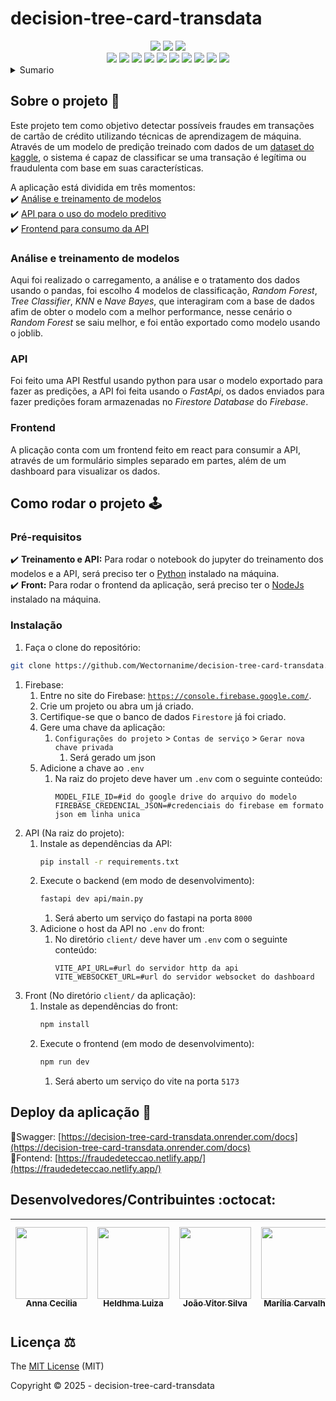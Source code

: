 # decision-tree-card-transdata

<!-- PROJECT SHIELDS -->
<div align="center">
  <img src="https://img.shields.io/github/contributors/wectornanime/decision-tree-card-transdata.svg?style=for-the-badge" />
  <img src="https://img.shields.io/github/license/wectornanime/decision-tree-card-transdata.svg?style=for-the-badge" />
  <img src="https://img.shields.io/github/v/release/wectornanime/decision-tree-card-transdata?style=for-the-badge" />
</div>


<!-- USED TECHNOLOGIES -->
<div align="center">
  <img src="https://img.shields.io/badge/python-3670A0?style=for-the-badge&logo=python&logoColor=ffdd54" />
  <img src="https://img.shields.io/badge/pandas-%23150458.svg?style=for-the-badge&logo=pandas&logoColor=white" />
  <img src="https://img.shields.io/badge/scikit--learn-%23F7931E.svg?style=for-the-badge&logo=scikit-learn&logoColor=white" />
  <img src="https://img.shields.io/badge/FastAPI-005571?style=for-the-badge&logo=fastapi" />
  <img src="https://img.shields.io/badge/node.js-6DA55F?style=for-the-badge&logo=node.js&logoColor=white" />
  <img src="https://img.shields.io/badge/typescript-%23007ACC.svg?style=for-the-badge&logo=typescript&logoColor=white" />
  <img src="https://img.shields.io/badge/react-%2320232a.svg?style=for-the-badge&logo=react&logoColor=%2361DAFB" />
  <img src="https://img.shields.io/badge/Render-%46E3B7.svg?style=for-the-badge&logo=render&logoColor=white" />
  <img src="https://img.shields.io/badge/netlify-%23000000.svg?style=for-the-badge&logo=netlify&logoColor=#00C7B7" />
  <img src="https://img.shields.io/badge/firebase-a08021?style=for-the-badge&logo=firebase&logoColor=ffcd34" />
</div>


<!-- TABLE OF CONTENTS -->
<details>
  <summary>Sumario</summary>
  <ol>
    <li>
      <a href="#sobre-o-projeto-">Sobre o projeto</a>
      <ul>
        <li><a href="#análise-e-treinamento-de-modelos">Análise e treinamento de modelos</a></li>
        <li><a href="#api">API</a></li>
        <li><a href="#frontend">Frontend</a></li>
      </ul>
    </li>
    <li>
      <a href="#como-rodar-o-projeto-️">Como rodar o projeto</a>
      <ul>
        <li><a href="#pré-requisitos">Pré-requisitos</a></li>
        <li><a href="#instalação">Instalação</a></li>
      </ul>
    </li>
    <li><a href="#deploy-da-aplicação-dash">Deploy da aplicação</a></li>
    <li><a href="#desenvolvedorescontribuintes-octocat">Desenvolvedores/Contribuintes</a></li>
    <li><a href="#licença-️">Licença</a></li>
  </ol>
</details>


<!-- ABOUT THE PROJECT -->
## Sobre o projeto 📝
Este projeto tem como objetivo detectar possíveis fraudes em transações de cartão de crédito utilizando técnicas de aprendizagem de máquina. Através de um modelo de predição treinado com dados de um [dataset do kaggle](https://www.kaggle.com/datasets/dhanushnarayananr/credit-card-fraud), o sistema é capaz de classificar se uma transação é legítima ou fraudulenta com base em suas características.

A aplicação está dividida em três momentos:
<br>✔️ [Análise e treinamento de modelos](#análise-e-treinamento-de-modelos)
<br>✔️ [API para o uso do modelo preditivo](#api)
<br>✔️ [Frontend para consumo da API](#frontend)


### Análise e treinamento de modelos
Aqui foi realizado o carregamento, a análise e o tratamento dos dados usando o pandas, foi escolho 4 modelos de classificação, _Random Forest_, _Tree Classifier_, _KNN_ e _Nave Bayes_, que interagiram com a base de dados afim de obter o modelo com a melhor performance, nesse cenário o _Random Forest_ se saiu melhor, e foi então exportado como modelo usando o joblib.

### API
Foi feito uma API Restful usando python para usar o modelo exportado para fazer as predições, a API foi feita usando o _FastApi_, os dados enviados para fazer predições foram armazenadas no _Firestore Database_ do _Firebase_.

### Frontend
A plicação conta com um frontend feito em react para consumir a API, através de um formulário simples separado em partes, além de um dashboard para visualizar os dados.


<!-- GETTING STARTED -->
## Como rodar o projeto 🕹️
### Pré-requisitos
✔️ **Treinamento e API:** Para rodar o notebook do jupyter do treinamento dos modelos e a API, será preciso ter o [Python](https://www.python.org/) instalado na máquina.
<br>✔️ **Front:** Para rodar o frontend da aplicação, será preciso ter o [NodeJs](https://nodejs.org/en) instalado na máquina.

### Instalação
1. Faça o clone do repositório:
```sh
git clone https://github.com/Wectornanime/decision-tree-card-transdata.git
```
1. Firebase:
    1. Entre no site do Firebase: [`https://console.firebase.google.com/`](https://console.firebase.google.com/).
    1. Crie um projeto ou abra um já criado.
    1. Certifique-se que o banco de dados `Firestore` já foi criado.
    1. Gere uma chave da aplicação:
        1. `Configurações do projeto` > `Contas de serviço` > `Gerar nova chave privada`
            1. Será gerado um json
    1. Adicione a chave ao `.env`
        1. Na raiz do projeto deve haver um `.env` com o seguinte conteúdo:
            ```
            MODEL_FILE_ID=#id do google drive do arquivo do modelo
            FIREBASE_CREDENCIAL_JSON=#credenciais do firebase em formato json em linha unica
            ```
1. API (Na raiz do projeto):
    1. Instale as dependências da API:
        ```sh
        pip install -r requirements.txt
        ```
    1. Execute o backend (em modo de desenvolvimento):
        ```sh
        fastapi dev api/main.py
        ```
        1. Será aberto um serviço do fastapi na porta `8000`
    1. Adicione o host da API no `.env` do front:
        1. No diretório `client/` deve haver um `.env` com o seguinte conteúdo:
            ```
            VITE_API_URL=#url do servidor http da api
            VITE_WEBSOCKET_URL=#url do servidor websocket do dashboard
            ```
1. Front (No diretório `client/` da aplicação):
    1. Instale as dependências do front:
        ```sh
        npm install
        ```
    1. Execute o frontend (em modo de desenvolvimento):
        ```sh
        npm run dev
        ```
        1. Será aberto um serviço do vite na porta `5173`


<!-- DEPLOY APPLICATION -->
## Deploy da aplicação :dash:
🔗Swagger: [https://decision-tree-card-transdata.onrender.com/docs](https://decision-tree-card-transdata.onrender.com/docs)
<br>🔗Fontend: [https://fraudedeteccao.netlify.app/](https://fraudedeteccao.netlify.app/)

<!-- DEVELOPERS -->
## Desenvolvedores/Contribuintes :octocat:

| [<img src="https://github.com/liad4ntas.png" width=115><br><sub>Anna Cecilia</sub>](https://github.com/liad4ntas) | [<img src="https://github.com/heldhma.png" width=115><br><sub>Heldhma Luiza</sub>](https://github.com/heldhma) | [<img src="https://github.com/heijsilva.png" width=115><br><sub>João Vitor Silva</sub>](https://github.com/heijsilva) | [<img src="https://github.com/MariliaCarv.png" width=115><br><sub>Marília Carvalho</sub>](https://github.com/wectornanime) | [<img src="https://github.com/wectornanime.png" width=115><br><sub>Wectornanime Felipe</sub>](https://github.com/wectornanime) |
| :---: | :---: | :---: | :---: | :---: |

## Licença ⚖️

The [MIT License](LICENSE) (MIT)

Copyright :copyright: 2025 - decision-tree-card-transdata
